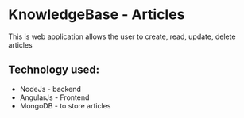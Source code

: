 <h1>KnowledgeBase - Articles</h1>

<p>This is web application allows the user to create, read, update, delete articles</p>

<h2>Technology used:</h2>
<ul>
<li> NodeJs - backend </li>
<li> AngularJs - Frontend </li>
<li> MongoDB - to store articles</li>
</ul>
